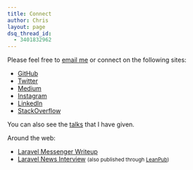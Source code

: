 ```yaml
---
title: Connect
author: Chris
layout: page
dsq_thread_id:
  - 3401832962
---
```

Please feel free to <a href='mailto:cmgmyr@gmail.com'>email me</a> or connect on the following sites:

  * <a href="https://github.com/cmgmyr" target="_blank">GitHub</a>
  * <a href="https://twitter.com/cmgmyr" target="_blank">Twitter</a>
  * <a href="https://medium.com/@cmgmyr" target="_blank">Medium</a>
  * <a href="https://www.instagram.com/cmgmyr/" target="_blank">Instagram</a>
  * <a href="http://www.linkedin.com/in/chrisgmyr" target="_blank">LinkedIn</a>
  * <a href="http://stackoverflow.com/users/1791532/chris-g" target="_blank">StackOverflow</a>

You can also see the [talks](/talks) that I have given.

Around the web:

  * <a href="https://laravel-news.com/2014/11/laravel-user-messenger/" target="_blank">Laravel Messenger Writeup</a>
  * <a href="https://laravel-news.com/2015/01/artisan-files-chris-gmyr/" target="_blank">Laravel News Interview</a> <small>(also published through [LeanPub](https://leanpub.com/theartisanfiles-volume2))</small>
